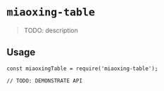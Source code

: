 # `miaoxing-table`

> TODO: description

## Usage

```
const miaoxingTable = require('miaoxing-table');

// TODO: DEMONSTRATE API
```
